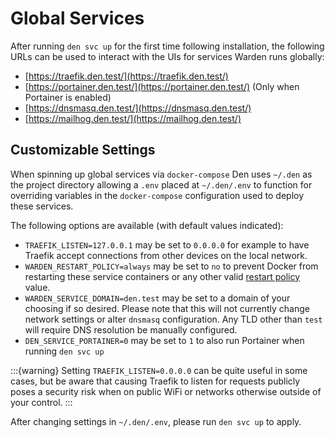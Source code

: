 # Global Services

After running `den svc up` for the first time following installation, the following URLs can be used to interact with the UIs for services Warden runs globally:

* [https://traefik.den.test/](https://traefik.den.test/)
* [https://portainer.den.test/](https://portainer.den.test/) (Only when Portainer is enabled)
* [https://dnsmasq.den.test/](https://dnsmasq.den.test/)
* [https://mailhog.den.test/](https://mailhog.den.test/)

## Customizable Settings

When spinning up global services via `docker-compose` Den uses `~/.den` as the project directory allowing a `.env` placed at `~/.den/.env` to function for overriding variables in the `docker-compose` configuration used to deploy these services.

The following options are available (with default values indicated):

* `TRAEFIK_LISTEN=127.0.0.1` may be set to `0.0.0.0` for example to have Traefik accept connections from other devices on the local network.
* `WARDEN_RESTART_POLICY=always` may be set to `no` to prevent Docker from restarting these service containers or any other valid [restart policy](https://docs.docker.com/config/containers/start-containers-automatically/#use-a-restart-policy) value.
* `WARDEN_SERVICE_DOMAIN=den.test` may be set to a domain of your choosing if so desired. Please note that this will not currently change network settings or alter `dnsmasq` configuration. Any TLD other than `test` will require DNS resolution be manually configured.
* `DEN_SERVICE_PORTAINER=0` may be set to `1` to also run Portainer when running `den svc up`

:::{warning}
Setting ``TRAEFIK_LISTEN=0.0.0.0`` can be quite useful in some cases, but be aware that causing Traefik to listen for requests publicly poses a security risk when on public WiFi or networks otherwise outside of your control.
:::

After changing settings in `~/.den/.env`, please run `den svc up` to apply.
